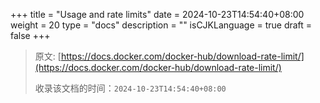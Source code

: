 +++
title = "Usage and rate limits"
date = 2024-10-23T14:54:40+08:00
weight = 20
type = "docs"
description = ""
isCJKLanguage = true
draft = false
+++

> 原文: [https://docs.docker.com/docker-hub/download-rate-limit/](https://docs.docker.com/docker-hub/download-rate-limit/)
>
> 收录该文档的时间：`2024-10-23T14:54:40+08:00`
